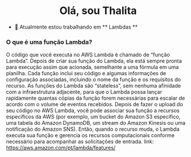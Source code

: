 <h1 align = "center"> Olá, sou Thalita </h1>

- 🔭 Atualmente estou trabalhando em ** Lambdas **

<h3> O que é uma função Lambda? </h3>

O código que você executa no AWS Lambda é chamado de “função Lambda”. Depois de criar sua função do Lambda, ela está sempre pronta para execução assim que acionada, semelhante a uma fórmula em uma planilha. Cada função inclui seu código e algumas informações de configuração associadas, incluindo o nome da função e os requisitos do recurso. As funções do Lambda são “stateless”, sem nenhuma afinidade com a infraestrutura adjacente, para que o Lambda possa lançar rapidamente quantas cópias da função forem necessárias para escalar de acordo com o volume de eventos recebidos.
Depois de fazer o upload do seu código no AWS Lambda, você pode associar sua função a recursos específicos da AWS (por exemplo, um bucket do Amazon S3 específico, uma tabela do Amazon DynamoDB, um stream do Amazon Kinesis ou uma notificação do Amazon SNS). Então, quando o recurso muda, o Lambda executa sua função e gerencia os recursos computacionais conforme necessário para acompanhar as solicitações de entrada.
link: https://aws.amazon.com/pt/lambda/features/
